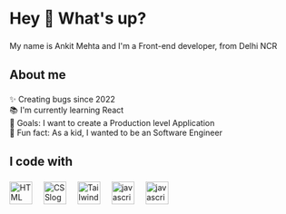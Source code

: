 <h1 align="left">Hey 👋 What's up?</h1>

###

<p align="left">My name is Ankit Mehta and I'm a Front-end developer, from Delhi NCR</p>

###

<h2 align="left">About me</h2>

###

<p align="left">✨ Creating bugs since 2022<br>📚 I'm currently learning React<br>🎯 Goals: I want to create a Production level Application <br>🎲 Fun fact: As a kid, I wanted to be an Software Engineer</p>

###

<h2 align="left">I code with</h2>

###

<div align="left">
 <img src="https://cdn.jsdelivr.net/gh/devicons/devicon@latest/icons/html5/html5-original.svg"  height="40" alt="HTML logo" />
   <img width="12" />
   <img src="https://cdn.jsdelivr.net/gh/devicons/devicon@latest/icons/css3/css3-original.svg" height="40" alt="CSSlogo" />
   <img width="12" />
   <img src="https://cdn.jsdelivr.net/gh/devicons/devicon@latest/icons/tailwindcss/tailwindcss-original.svg" height="40" alt="Tailwind logo" />
   <img width="12" />
  <img src="https://cdn.jsdelivr.net/gh/devicons/devicon/icons/javascript/javascript-original.svg" height="40" alt="javascript logo"  />
  <img width="12" />
  <img src="https://cdn.jsdelivr.net/gh/devicons/devicon@latest/icons/react/react-original.svg" height="40" alt="javascript logo"  />
  <img width="12" />


###
